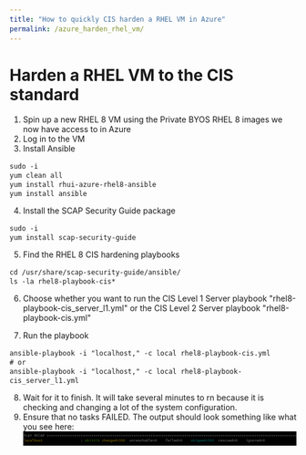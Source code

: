 ```yaml
---
title: "How to quickly CIS harden a RHEL VM in Azure"
permalink: /azure_harden_rhel_vm/
---
```

# Harden a RHEL VM to the CIS standard

1. Spin up a new RHEL 8 VM using the Private BYOS RHEL 8 images we now have access to in Azure
2. Log in to the VM
3. Install Ansible

```
sudo -i
yum clean all
yum install rhui-azure-rhel8-ansible
yum install ansible
```

4. Install the SCAP Security Guide package
```
sudo -i
yum install scap-security-guide
```

5. Find the RHEL 8 CIS hardening playbooks
```
cd /usr/share/scap-security-guide/ansible/
ls -la rhel8-playbook-cis*
```

6. Choose whether you want to run the CIS Level 1 Server playbook "rhel8-playbook-cis_server_l1.yml" or the CIS Level 2 Server playbook "rhel8-playbook-cis.yml"

7. Run the playbook
```
ansible-playbook -i "localhost," -c local rhel8-playbook-cis.yml
# or
ansible-playbook -i "localhost," -c local rhel8-playbook-cis_server_l1.yml

```

8. Wait for it to finish.  It will take several minutes to rn because it is checking and changing a lot of the system configuration.
9. Ensure that no tasks FAILED.  The output should look something like what you see here:
![Ansible playbook output](azure_harden_rhel_vm_ansible.png)